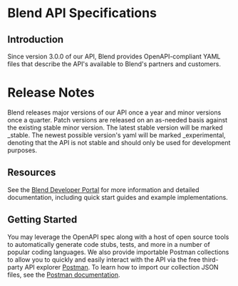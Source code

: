 # Blend API Specifications

## Introduction
Since version 3.0.0 of our API, Blend provides OpenAPI-compliant YAML files that describe the API's available to Blend's partners and customers.

# Release Notes
Blend releases major versions of our API once a year and minor versions once a quarter. Patch versions are released on an as-needed basis against the existing stable minor version. The latest stable version will be marked _stable. The newest possible version's yaml will be marked _experimental, denoting that the API is not stable and should only be used for development purposes.

## Resources
See the [Blend Developer Portal](https://developers.blend.com/blend) for more information and detailed documentation, including quick start guides and example implementations.

## Getting Started
You may leverage the OpenAPI spec along with a host of open source tools to automatically generate code stubs, tests, and more in a number of popular coding languages. We also provide importable Postman collections to allow you to quickly and easily interact with the API via the free third-party API explorer [Postman](https://www.postman.com/). To learn how to import our collection JSON files, see the [Postman documentation](https://learning.postman.com/docs/postman/collections/data-formats/#importing-postman-data).